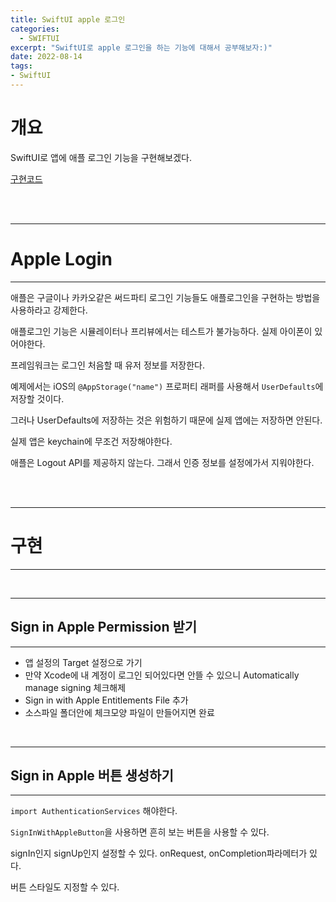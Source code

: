 ```yaml
---
title: SwiftUI apple 로그인
categories:
  - SWIFTUI 
excerpt: "SwiftUI로 apple 로그인을 하는 기능에 대해서 공부해보자:)"
date: 2022-08-14
tags:
- SwiftUI
---
```




# 개요

SwiftUI로 앱에 애플 로그인 기능을 구현해보겠다.


[구현코드](https://github.com/dq-QQQ/SwiftUI_Example/tree/main/SignInWithApple)

<br />
<br />

---

# Apple Login

---

애플은 구글이나 카카오같은 써드파티 로그인 기능들도 애플로그인을 구현하는 방법을 사용하라고 강제한다.

애플로그인 기능은 시뮬레이터나 프리뷰에서는 테스트가 불가능하다. 실제 아이폰이 있어야한다.

프레임워크는 로그인 처음할 때 유저 정보를 저장한다.

예제에서는 iOS의 `@AppStorage("name")` 프로퍼티 래퍼를 사용해서 `UserDefaults`에 저장할 것이다.

그러나 UserDefaults에 저장하는 것은 위험하기 때문에 실제 앱에는 저장하면 안된다.

실제 앱은 keychain에 무조건 저장해야한다.

애플은 Logout API를 제공하지 않는다. 그래서 인증 정보를 설정에가서 지워야한다.


<br />
<br />

---

# 구현

---

<br />

---

## Sign in Apple Permission 받기

---

* 앱 설정의 Target 설정으로 가기
* 만약 Xcode에 내 계정이 로그인 되어있다면 안뜰 수 있으니 Automatically manage signing 체크해제
* Sign in with Apple Entitlements File 추가
* 소스파일 폴더안에 체크모양 파일이 만들어지면 완료

<br />

---

## Sign in Apple 버튼 생성하기

---

`import AuthenticationServices` 해야한다.

`SignInWithAppleButton`을 사용하면 흔히 보는 버튼을 사용할 수 있다.

signIn인지 signUp인지 설정할 수 있다. onRequest, onCompletion파라메터가 있다.

버튼 스타일도 지정할 수 있다.